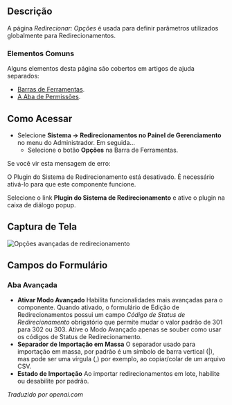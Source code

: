 <!-- Filename: Help4.x:Redirect:_Options / Display title: Redirecionar: Opções  -->

## Descrição

A página *Redirecionar: Opções* é usada para definir parâmetros utilizados globalmente para Redirecionamentos.

### Elementos Comuns

Alguns elementos desta página são cobertos em artigos de ajuda separados:

* [Barras de Ferramentas](jdocmanual?article=help/common-elements/toolbars).
* [A Aba de Permissões](jdocmanual?article=help/common-elements/edit-permissions).

## Como Acessar

- Selecione **Sistema → Redirecionamentos no Painel de Gerenciamento** no menu do
  Administrador. Em seguida...
  - Selecione o botão **Opções** na Barra de Ferramentas.

Se você vir esta mensagem de erro:

<div class="alert alert-danger">
O Plugin do Sistema de Redirecionamento está desativado. É necessário ativá-lo para que este componente funcione.
</div>

Selecione o link **Plugin do Sistema de Redirecionamento** e ative o plugin na caixa de diálogo popup.

## Captura de Tela

![Opções avançadas de redirecionamento](../../../pt/images/redirects/redirect-options-advanced-tab.png)

## Campos do Formulário

### Aba Avançada

- **Ativar Modo Avançado** Habilita funcionalidades mais avançadas para o
  componente. Quando ativado, o formulário de Edição de Redirecionamentos possui um campo
  *Código de Status de Redirecionamento* obrigatório que permite mudar o valor padrão 
  de 301 para 302 ou 303. Ative o Modo Avançado apenas se souber como usar 
  os códigos de Status de Redirecionamento.
- **Separador de Importação em Massa** O separador usado para importação em massa, 
  por padrão é um símbolo de barra vertical (|), mas pode ser uma vírgula (,) por 
  exemplo, ao copiar/colar de um arquivo CSV.
- **Estado de Importação** Ao importar redirecionamentos em lote, habilite ou desabilite 
  por padrão.

*Traduzido por openai.com*

